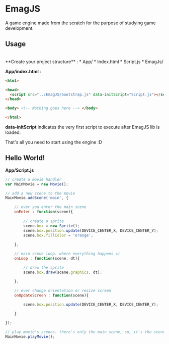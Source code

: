 # EmagJS 
A game engine made from the scratch for the purpose of studying game development.


## Usage
<br>
**Create your project structure** :
  * App/
   * Index.html
   * Script.js
  * EmagJs/
  
<br>

**App/index.html** :

```html
<html>

<head>
  <script src="../EmagJS/bootstrap.js" data-initScript="Script.js"></script>
</head>

<body> <!-- Nothing goes here --> </body>

</html>
```
**data-initScript** indicates the very first script to execute after EmagJS lib is loaded. <br>

That's all you need to start using the engine :D
<br>

## Hello World!

**App/Script.js**
```js
// create a movie handler
var MainMovie = new Movie();

// add a new scene to the movie
MainMovie.addScene('main', {

    // ever you enter the main scene
    onEnter : function(scene){
        
        // create a sprite
        scene.box = new Sprite();
        scene.box.position.update(DEVICE_CENTER_X, DEVICE_CENTER_Y);
        scene.box.fillColor = 'orange';
        
    },

    // main scene loop. where everything happens =)
    onLoop : function(scene, dt){

        // draw the sprite
        scene.box.draw(scene.graphics, dt);

    },
  
    // ever change orientation or resize screen
    onUpdateScreen : function(scene){

        scene.box.position.update(DEVICE_CENTER_X, DEVICE_CENTER_Y);

    }

});

// play movie's scenes. there's only the main scene, so, it's the scene to play
MainMovie.playMovie();
